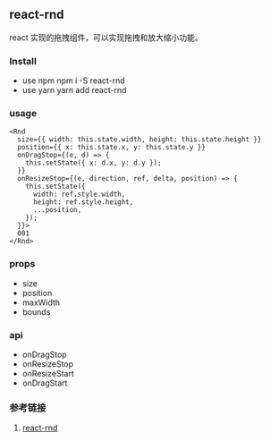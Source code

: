 ## react-rnd

react 实现的拖拽组件，可以实现拖拽和放大缩小功能。

### Install

- use npm
  npm i -S react-rnd
- use yarn
  yarn add react-rnd

### usage

```tsx
<Rnd
  size={{ width: this.state.width, height: this.state.height }}
  position={{ x: this.state.x, y: this.state.y }}
  onDragStop={(e, d) => {
    this.setState({ x: d.x, y: d.y });
  }}
  onResizeStop={(e, direction, ref, delta, position) => {
    this.setState({
      width: ref.style.width,
      height: ref.style.height,
      ...position,
    });
  }}>
  001
</Rnd>
```

### props

- size
- position
- maxWidth
- bounds

### api

- onDragStop
- onResizeStop
- onResizeStart
- onDragStart

### 参考链接

1. [react-rnd](https://www.npmjs.com/package/react-rnd#usage)
